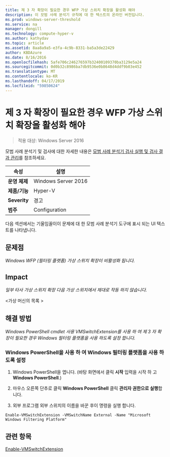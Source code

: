 ```yaml
---
title: 제 3 자 확장이 필요한 경우 WFP 가상 스위치 확장을 활성화 해야
description: 이 모범 사례 분석기 규칙에 대 한 텍스트의 온라인 버전입니다.
ms.prod: windows-server-threshold
ms.service: na
manager: dongill
ms.technology: compute-hyper-v
ms.author: kathydav
ms.topic: article
ms.assetid: 8aa8a9a5-e3fa-4c9b-8331-ba5a3de22429
author: KBDAzure
ms.date: 8/16/2016
ms.openlocfilehash: 5afe706c246276597b32400109370ba3129e5a24
ms.sourcegitcommit: 0d0b32c8986ba7db9536e0b8648d4ddf9b03e452
ms.translationtype: MT
ms.contentlocale: ko-KR
ms.lasthandoff: 04/17/2019
ms.locfileid: "59850624"
---
```

# <a name="the-wfp-virtual-switch-extension-should-be-enabled-if-it-is-required-by-third-party-extensions"></a>제 3 자 확장이 필요한 경우 WFP 가상 스위치 확장을 활성화 해야

>적용 대상: Windows Server 2016

모범 사례 분석기 및 검사에 대한 자세한 내용은 [모범 사례 분석기 검사 실행 및 검사 결과 관리](https://go.microsoft.com/fwlink/p/?LinkID=223177)를 참조하세요.  
  
|속성|설명|  
|-|-|  
|**운영 체제**|Windows Server 2016|  
|**제품/기능**|Hyper-V|  
|**Severity**|경고|  
|**범주**|Configuration|  
  
다음 섹션에서는 기울임꼴이이 문제에 대 한 모범 사례 분석기 도구에 표시 되는 UI 텍스트를 나타냅니다.  
  
## <a name="issue"></a>**문제점**  
*Windows WFP (필터링 플랫폼) 가상 스위치 확장이 비활성화 됩니다.*  
  
## <a name="impact"></a>**Impact**  
*일부 타사 가상 스위치 확장 다음 가상 스위치에서 제대로 작동 하지 않습니다.*  
  
\<가상 머신의 목록 >  
  
## <a name="resolution"></a>**해결 방법**  
*Windows PowerShell cmdlet 사용 VMSwitchExtension를 사용 하 여 제 3 자 확장이 필요한 경우 Windows 필터링 플랫폼을 사용 하도록 설정 합니다.*  
  
### <a name="enable-the-windows-filtering-platform-using-windows-powershell"></a>Windows PowerShell을 사용 하 여 Windows 필터링 플랫폼을 사용 하도록 설정  
  
1.  Windows PowerShell을 엽니다. (바탕 화면에서 클릭 **시작** 입력을 시작 하 고 **Windows PowerShell**.)  
  
2.  마우스 오른쪽 단추로 클릭 **Windows PowerShell** 클릭 **관리자 권한으로 실행**합니다.  
  
3.  외부 프로그램 외부 스위치의 이름을 바꾼 후이 명령을 실행 합니다.  
  
```  
Enable-VMSwitchExtension -VMSwitchName External -Name "Microsoft Windows Filtering Platform"  
```  
  
## <a name="see-also"></a>관련 항목  
[Enable-VMSwitchExtension](https://technet.microsoft.com/library/hh848541.aspx)  
  


